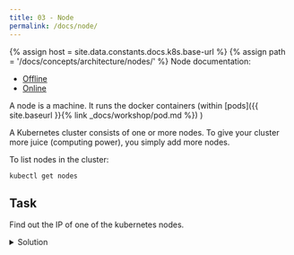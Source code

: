 ```yaml
---
title: 03 - Node
permalink: /docs/node/
---
```

{% assign host = site.data.constants.docs.k8s.base-url %}
{% assign path = '/docs/concepts/architecture/nodes/' %}
Node documentation:
* [Offline]({{host.offline}}{{path}})
* [Online]({{host.online}}{{path}})


A node is a machine. It runs the docker containers (within
[pods]({{ site.baseurl }}{% link _docs/workshop/pod.md %})
)

A Kubernetes cluster consists of one or more nodes. To give your cluster more juice (computing power), you simply add
more nodes.

To list nodes in the cluster:

`kubectl get nodes`

## Task

Find out the IP of one of the kubernetes nodes.

<details>
 <summary>Solution</summary>
 <div markdown="1">

### Solution 1: kubectl get node

OK, let's find some nodes:

`kubectl get nodes`

Then lets find the IP of one of the nodes

`kubectl get node gke-cluster-1-default-pool-eb6174f5-0xkb -o yaml`

Among the output, I see:
```
  addresses:
  - address: 35.234.105.108
```

So, that's the IP.

### Solution 2: kubectl describe node

`kubectl describe node gke-cluster-1-default-pool-eb6174f5-0xkb`

Among the output, I see:
```
Addresses:
  InternalIP:	10.156.0.5
  ExternalIP:	35.234.105.108
```

So, that's the IP addresses.

`kubectl describe` can provide info about a node (or any resource, like `kubectl get pod my-pod`).
`kubectl describe` usually gathers information from more sources (like "events") than just the YAML
description.

 </div>
</details>

